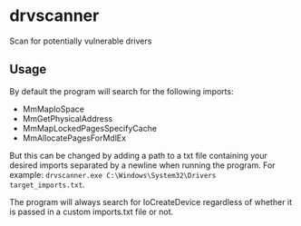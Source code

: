 # drvscanner
Scan for potentially vulnerable drivers

## Usage
By default the program will search for the following imports:
* MmMapIoSpace
* MmGetPhysicalAddress
* MmMapLockedPagesSpecifyCache
* MmAllocatePagesForMdlEx

But this can be changed by adding a path to a txt file containing your desired imports separated by a newline when running the program. For example:
```drvscanner.exe C:\Windows\System32\Drivers target_imports.txt```.

The program will always search for IoCreateDevice regardless of whether it is passed in a custom imports.txt file or not.
